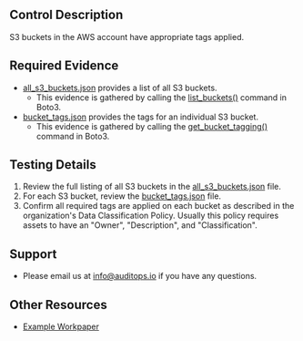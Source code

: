 ## Control Description
S3 buckets in the AWS account have appropriate tags applied.

## Required Evidence
* [all_s3_buckets.json](./all_s3_buckets.json) provides a list of all S3 buckets.
  * This evidence is gathered by calling the [list_buckets()](https://boto3.amazonaws.com/v1/documentation/api/latest/reference/services/s3/client/list_buckets.html) command in Boto3.
* [bucket_tags.json](./buckets/itauditguy/bucket_tags.json) provides the tags for an individual S3 bucket.
  * This evidence is gathered by calling the [get_bucket_tagging()](https://boto3.amazonaws.com/v1/documentation/api/latest/reference/services/s3control/client/get_bucket_tagging.html) command in Boto3.

## Testing Details
1. Review the full listing of all S3 buckets in the [all_s3_buckets.json](./all_s3_buckets.json) file.
2. For each S3 bucket, review the [bucket_tags.json](./buckets/itauditguy/bucket_tags.json) file.
3. Confirm all required tags are applied on each bucket as described in the organization's Data Classification Policy. Usually this policy requires assets to have an "Owner", "Description", and "Classification".

## Support
- Please email us at info@auditops.io if you have any questions.

## Other Resources
- [Example Workpaper](https://docs.google.com/spreadsheets/d/1bGfbXUTSzVCSGCWn7UtG6QN4wWeEKdrubygcCuDDjbI/edit?gid=1021258140)
